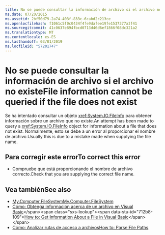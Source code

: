 ```yaml
---
title: No se puede consultar la información de archivo si el archivo no existe
ms.date: 07/20/2015
ms.assetid: 2bf50d79-2a74-403f-833c-6cabd2c213ce
ms.openlocfilehash: f1061c5f0c0434f4fe9dafee19fe1537377a3f41
ms.sourcegitcommit: 41c0637e894fbcd0713d46d6ef1866f08dc321a2
ms.translationtype: MT
ms.contentlocale: es-ES
ms.lasthandoff: 03/01/2019
ms.locfileid: "57201747"
---
```

# <a name="file-information-cannot-be-queried-if-the-file-does-not-exist"></a><span data-ttu-id="712b8-102">No se puede consultar la información de archivo si el archivo no existe</span><span class="sxs-lookup"><span data-stu-id="712b8-102">File information cannot be queried if the file does not exist</span></span>
<span data-ttu-id="712b8-103">Se ha intentado consultar un objeto <xref:System.IO.FileInfo> para obtener información sobre un archivo que no existe.</span><span class="sxs-lookup"><span data-stu-id="712b8-103">An attempt has been made to query a <xref:System.IO.FileInfo> object for information about a file that does not exist.</span></span> <span data-ttu-id="712b8-104">Normalmente, esto se debe a un error al proporcionar el nombre de archivo.</span><span class="sxs-lookup"><span data-stu-id="712b8-104">Usually this is due to a mistake made when supplying the file name.</span></span>  
  
## <a name="to-correct-this-error"></a><span data-ttu-id="712b8-105">Para corregir este error</span><span class="sxs-lookup"><span data-stu-id="712b8-105">To correct this error</span></span>  
  
-   <span data-ttu-id="712b8-106">Compruebe que está proporcionando el nombre de archivo correcto.</span><span class="sxs-lookup"><span data-stu-id="712b8-106">Check that you are supplying the correct file name.</span></span>  
  
## <a name="see-also"></a><span data-ttu-id="712b8-107">Vea también</span><span class="sxs-lookup"><span data-stu-id="712b8-107">See also</span></span>
- [<span data-ttu-id="712b8-108">My.Computer.FileSystem</span><span class="sxs-lookup"><span data-stu-id="712b8-108">My.Computer.FileSystem</span></span>](xref:Microsoft.VisualBasic.FileIO.FileSystem)
- <span data-ttu-id="712b8-109">[Cómo: Obtenga información acerca de un archivo en Visual Basic](https://docs.microsoft.com/previous-versions/visualstudio/visual-studio-2010/abtzf6f7(v=vs.100))</span><span class="sxs-lookup"><span data-stu-id="712b8-109">[How to: Get Information About a File in Visual Basic](https://docs.microsoft.com/previous-versions/visualstudio/visual-studio-2010/abtzf6f7(v=vs.100))</span></span>
- [<span data-ttu-id="712b8-110">Cómo: Analizar rutas de acceso a archivos</span><span class="sxs-lookup"><span data-stu-id="712b8-110">How to: Parse File Paths</span></span>](../../visual-basic/developing-apps/programming/drives-directories-files/how-to-parse-file-paths.md)
